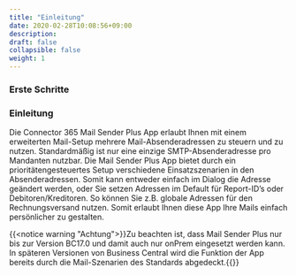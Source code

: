 ```yaml
---
title: "Einleitung"
date: 2020-02-28T10:08:56+09:00
description: 
draft: false
collapsible: false
weight: 1
---
```

### Erste Schritte

### Einleitung

Die Connector 365 Mail Sender Plus App erlaubt Ihnen mit einem erweiterten Mail-Setup mehrere Mail-Absenderadressen zu steuern und zu nutzen. Standardmäßig ist nur eine einzige SMTP-Absenderadresse pro Mandanten nutzbar. Die Mail Sender Plus App bietet durch ein prioritätengesteuertes Setup verschiedene Einsatzszenarien in den Absenderadressen. Somit kann entweder einfach im Dialog die Adresse geändert werden, oder Sie setzen Adressen im Default für Report-ID’s oder Debitoren/Kreditoren. So können Sie z.B. globale Adressen für den Rechnungsversand nutzen.  Somit erlaubt Ihnen diese App Ihre Mails einfach persönlicher zu gestalten.

{{<notice warning "Achtung">}}Zu beachten ist, dass Mail Sender Plus nur bis zur Version BC17.0 und damit auch nur onPrem eingesetzt werden kann. In späteren Versionen von Business Central wird die Funktion der App bereits durch die Mail-Szenarien des Standards abgedeckt.{{</notice>}}